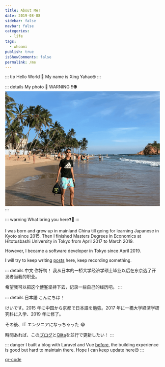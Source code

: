 ```yaml
---
title: About Me!
date: 2019-08-08
sidebar: false
navbar: false
categories:
  - life
tags:
  - whoami
publish: true
isShowComments: false
permalink: /me
---
```


::: tip
Hello World 🚀
My name is Xing Yahao🤓
:::

<!-- more -->

::: details My photo 👾 WARNING ‼️👽
![Image-of-Me](/images/self-squar.png)
:::

::: warning
What bring you here❓🤔
:::

I was born and grew up in mainland China till going for learning Japanese in Kyoto since 2015. Then I finished Masters Degrees in Economics at Hitotusbashi University in Tokyo from April 2017 to March 2019.

However, I became a software developer in Tokyo since April 2019.

<!-- Even though I don't have any Computer Science background, I'm curious about anything in this area, try to learn anything I can, watch Youtube tutorials, read basic Linux book, learn many programming courses, read technoloy posts, try to blogging, take responsibility in job, to everything I can to push myself grow fast.

I understand that I stil have endless staffs to learn, just do it :). -->

I will try to keep writing [posts](/) here, keep recording something.

::: details 中文
你好鸭！ 我从日本的一桥大学经济学硕士毕业以后在东京选了开发者当我的职业。

<!-- 虽然我没有计算机相关的背景。但我对整个行业充满了好奇，从我入行以来尽可能的通过各种手段吸收计算机或网络相关的知识。 -->

希望我可以把这个[博客](/)坚持下去，记录一些自己的经历吧。
:::

::: details 日本語
こんにちは！

けいです。2015 年に中国から京都で日本語を勉強。2017 年に一橋大学経済学研究科に入学、2019 年に修了。

<!-- その後、IT エンジニアになって、猛勉強した 😂 好きなことだから、大変と思わないかも。 -->
その後、IT エンジニアになっちゃった 😂

時間あれば、この[ブログ](/)と[Qiita](https://qiita.com/xyyolab)を並行で更新したい！
:::


::: danger
I built a blog with Laravel and Vue [before](), the building experience is good but hard to maintain there.
Hope I can keep update here😉
:::

[qr-code](wechat)

<style lang="stylus" module>
img[alt~="Image-of-Me"] {
    width 400px
    box-shadow 0px 0px 6px 2px rgba(9, 9, 16, 0.2)
    border-radius 5px
}
</style>
